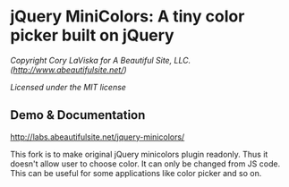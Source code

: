 # jQuery MiniColors: A tiny color picker built on jQuery

_Copyright Cory LaViska for A Beautiful Site, LLC. (http://www.abeautifulsite.net/)_

_Licensed under the MIT license_

## Demo & Documentation

http://labs.abeautifulsite.net/jquery-minicolors/

This fork is to make original jQuery minicolors plugin readonly. Thus it doesn't allow user to choose color. It can only be changed from JS code.
This can be useful for some applications like color picker and so on.
